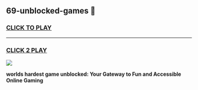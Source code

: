 
## 69-unblocked-games 👋
<h3>
<a href="https://premium.freeplayer.one?title=69-unblocked-games&ref=14F">CLICK TO PLAY</a></h3>
<hr>

<h3>
<a href="https://premium.freeplayer.one?title=69-unblocked-games&ref=14F">CLICK 2 PLAY</a>
  
</h3>

<a href="https://premium.freeplayer.one?title=69-unblocked-games&ref=12F/"><img src="https://clearcache.store/games.png"></a>


**worlds hardest game unblocked: Your Gateway to Fun and Accessible Online Gaming**
